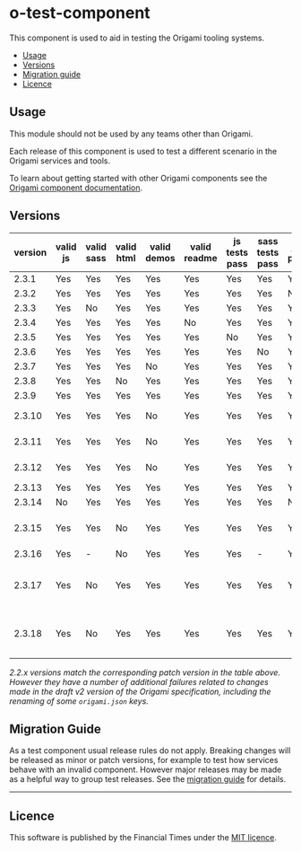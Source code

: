 # o-test-component

This component is used to aid in testing the Origami tooling systems.

- [Usage](#usage)
- [Versions](#versions)
- [Migration guide](#migration-guide)
- [Licence](#licence)

## Usage

This module should not be used by any teams other than Origami.

Each release of this component is used to test a different scenario in the Origami services and tools.

To learn about getting started with other Origami components see the [Origami component documentation](https://origami.ft.com/docs/components).

## Versions

|version|valid js|valid sass|valid html|valid demos|valid readme|js tests pass|sass tests pass|js lint passes|sass lint passes|valid origami.json  |description                      |
|-------|--------|----------|----------|-----------|------------|-------------|---------------|--------------|----------------|--------------------|---------------------------------|
|2.3.1  | Yes    | Yes      | Yes      | Yes       | Yes        | Yes         | Yes           | Yes          | No             | Yes  |                                               |
|2.3.2  | Yes    | Yes      | Yes      | Yes       | Yes        | Yes         | Yes           | No           | Yes            | Yes  |                                               |
|2.3.3  | Yes    | No       | Yes      | Yes       | Yes        | Yes         | Yes           | Yes          | No             | Yes  |                                               |
|2.3.4  | Yes    | Yes      | Yes      | Yes       | No         | Yes         | Yes           | Yes          | Yes            | Yes  |                                               |
|2.3.5  | Yes    | Yes      | Yes      | Yes       | Yes        | No          | Yes           | Yes          | Yes            | Yes  |                                               |
|2.3.6  | Yes    | Yes      | Yes      | Yes       | Yes        | Yes         | No            | Yes          | Yes            | Yes  |                                               |
|2.3.7  | Yes    | Yes      | Yes      | No        | Yes        | Yes         | Yes           | Yes          | Yes            | Yes  |                                               |
|2.3.8  | Yes    | Yes      | No       | Yes       | Yes        | Yes         | Yes           | Yes          | Yes            | Yes  |                                               |
|2.3.9  | Yes    | Yes      | Yes      | Yes       | Yes        | Yes         | Yes           | Yes          | Yes            | Yes  | ✅ All correct.                                |
|2.3.10 | Yes    | Yes      | Yes      | No        | Yes        | Yes         | Yes           | Yes          | Yes            | Yes  | The demo's mustache causes a compilation error|
|2.3.11 | Yes    | Yes      | Yes      | No        | Yes        | Yes         | Yes           | Yes          | Yes            | Yes  | The demo's sass causes a compilation error    |
|2.3.12 | Yes    | Yes      | Yes      | No        | Yes        | Yes         | Yes           | Yes          | Yes            | Yes  | The demo's js causes a compilation error      |
|2.3.13 | Yes    | Yes      | Yes      | Yes       | Yes        | Yes         | Yes           | Yes          | Yes            | No   | No origami.json file                          |
|2.3.14 | No     | Yes      | Yes      | Yes       | Yes        | Yes         | Yes           | No           | Yes            | Yes  | Syntax errors in component js                 |
|2.3.15 | Yes    | Yes      | No       | Yes       | Yes        | Yes         | Yes           | Yes          | Yes            | Yes  | The demo html contains invalid syntax which causes prettier to throw an error |
|2.3.16 | Yes    | -        | No       | Yes       | Yes        | Yes         | -             | Yes          | Yes            | Yes  |                                               |
|2.3.17 | Yes    | No       | Yes      | Yes       | Yes        | Yes         | Yes           | Yes          | Yes            | Yes  | Missing the primary mixin `oTestComponentNotAPrimaryMixin`, required by v2 of the Origami specification |
|2.3.18 | Yes    | No       | Yes      | Yes       | Yes        | Yes         | Yes           | Yes          | Yes            | Yes  | CSS is output by the sass by default on import, which is not allowed according to the Origami specification |

_2.2.x versions match the corresponding patch version in the table above. However they have a number of additional failures related to changes made in the draft v2 version of the Origami specification, including the renaming of some `origami.json` keys._

## Migration Guide
As a test component usual release rules do not apply. Breaking changes will be released as minor or patch versions, for example to test how services behave with an invalid component. However major releases may be made as a helpful way to group test releases. See the [migration guide](MIGRATION.md) for details.

***

## Licence

This software is published by the Financial Times under the [MIT licence](http://opensource.org/licenses/MIT).
